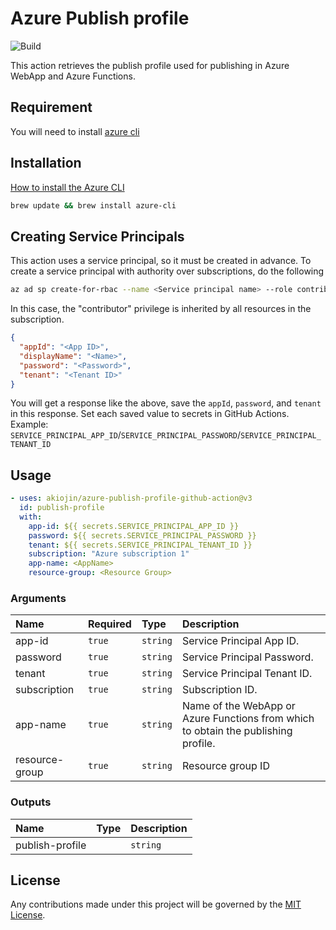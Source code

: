 # Azure Publish profile

![Build](https://github.com/akiojin/azure-publish-profile-github-action/actions/workflows/Build.yml/badge.svg)

This action retrieves the publish profile used for publishing in Azure WebApp and Azure Functions.

## Requirement

You will need to install [azure cli](https://docs.microsoft.com/en-us/cli/azure/)

## Installation

[How to install the Azure CLI](https://docs.microsoft.com/en-us/cli/azure/install-azure-cli)

```sh
brew update && brew install azure-cli
```

## Creating Service Principals

This action uses a service principal, so it must be created in advance.
To create a service principal with authority over subscriptions, do the following

```sh
az ad sp create-for-rbac --name <Service principal name> --role contributor --scopes /subscriptions/<Subscription ID>
```

In this case, the "contributor" privilege is inherited by all resources in the subscription.

```json
{
  "appId": "<App ID>",
  "displayName": "<Name>",
  "password": "<Password>",
  "tenant": "<Tenant ID>"
}
```

You will get a response like the above, save the `appId`, `password`, and `tenant` in this response.
Set each saved value to secrets in GitHub Actions.
Example: `SERVICE_PRINCIPAL_APP_ID`/`SERVICE_PRINCIPAL_PASSWORD`/`SERVICE_PRINCIPAL_TENANT_ID`

## Usage

```yml
- uses: akiojin/azure-publish-profile-github-action@v3
  id: publish-profile
  with:
    app-id: ${{ secrets.SERVICE_PRINCIPAL_APP_ID }}
    password: ${{ secrets.SERVICE_PRINCIPAL_PASSWORD }}
    tenant: ${{ secrets.SERVICE_PRINCIPAL_TENANT_ID }}
    subscription: "Azure subscription 1"
    app-name: <AppName>
    resource-group: <Resource Group>
```

### Arguments

|Name|Required|Type|Description|
|:--|:--|:--|:--|
|app-id|`true`|`string`|Service Principal App ID.|
|password|`true`|`string`|Service Principal Password.|
|tenant|`true`|`string`|Service Principal Tenant ID.|
|subscription|`true`|`string`|Subscription ID.|
|app-name|`true`|`string`|Name of the WebApp or Azure Functions from which to obtain the publishing profile.|
|resource-group|`true`|`string`|Resource group ID|

### Outputs

|Name|Type|Description|
|:--|:--|:--|
|publish-profile||`string`|Publishing profile|

## License

Any contributions made under this project will be governed by the [MIT License](https://github.com/akiojin/azure-publish-profile-github-action/blob/main/LICENSE).
